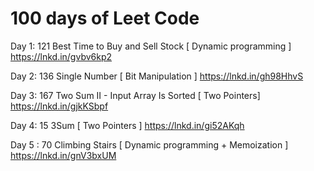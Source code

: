 # 100 days of Leet Code 

Day 1: 121 Best Time to Buy and Sell Stock [ Dynamic programming ]
https://lnkd.in/gvbv6kp2

Day 2: 136 Single Number [ Bit Manipulation ]
https://lnkd.in/gh98HhvS

Day 3: 167 Two Sum II - Input Array Is Sorted [ Two Pointers]
https://lnkd.in/gjkKSbpf

Day 4: 15 3Sum [ Two Pointers ]
https://lnkd.in/gi52AKqh

Day 5 : 70 Climbing Stairs [ Dynamic programming + Memoization ]
https://lnkd.in/gnV3bxUM
